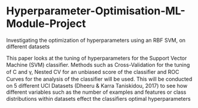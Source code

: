 # Hyperparameter-Optimisation-ML-Module-Project
Investigating the optimization of hyperparameters using an RBF SVM, on different datasets

This paper looks at the tuning of hyperparameters for the Support Vector Machine (SVM) classiﬁer. Methods such as Cross-Validation for the tuning of C and γ, Nested CV for an unbiased score of the classiﬁer and ROC Curves for the analysis of the classiﬁer will be used. This will be conducted on 5 different UCI Datasets (Dheeru & Karra Taniskidou, 2017) to see how different variables such as the number of examples and features or class distributions within datasets effect the classiﬁers optimal hyperparameters
